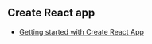 
## Create React app

* [Getting started with Create React App](https://blog.logrocket.com/getting-started-with-create-react-app-d93147444a27/)
